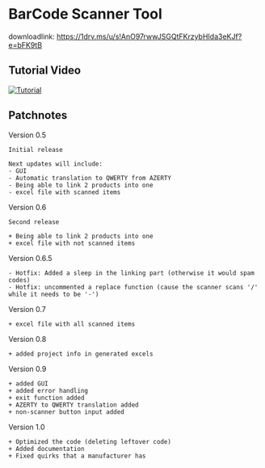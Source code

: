 # BarCode Scanner Tool

downloadlink: https://1drv.ms/u/s!AnO97rwwJSGQtFKrzybHIda3eKJf?e=bFK9tB

## Tutorial Video
[![Tutorial](https://img.youtube.com/vi/XpCq-WlZA2I&ab_channel=jaysongorissen/0.jpg)](https://www.youtube.com/watch?v=XpCq-WlZA2I&ab_channel=jaysongorissen)
## Patchnotes
Version 0.5
	
	Initial release
	
	Next updates will include:
	- GUI
	- Automatic translation to QWERTY from AZERTY
	- Being able to link 2 products into one
	- excel file with scanned items
	
Version 0.6

	Second release
	
	+ Being able to link 2 products into one
	+ excel file with not scanned items
	
Version 0.6.5

	- Hotfix: Added a sleep in the linking part (otherwise it would spam codes)
	- Hotfix: uncommented a replace function (cause the scanner scans '/' while it needs to be '-')
	
Version 0.7

	+ excel file with all scanned items

Version 0.8

	+ added project info in generated excels
	
Version 0.9

	+ added GUI
	+ added error handling
	+ exit function added
	+ AZERTY to QWERTY translation added
	+ non-scanner button input added

Version 1.0
	
	+ Optimized the code (deleting leftover code)
	+ Added documentation
	+ Fixed quirks that a manufacturer has